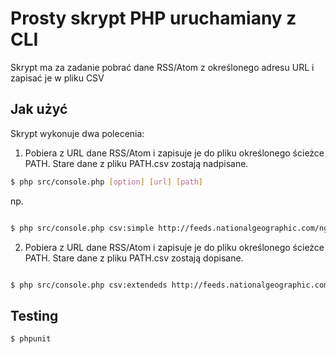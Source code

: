 Prosty skrypt PHP uruchamiany z CLI
================

Skrypt ma za zadanie pobrać dane RSS/Atom z określonego adresu URL i zapisać je w pliku CSV


Jak użyć
-----
Skrypt wykonuje dwa polecenia:
1) Pobiera z URL dane RSS/Atom i zapisuje je do pliku określonego ścieżce PATH. Stare dane z pliku PATH.csv zostają nadpisane.

``` bash
$ php src/console.php [option] [url] [path]

```
np.

``` bash

$ php src/console.php csv:simple http://feeds.nationalgeographic.com/ng/News/News_Main data/simple.csv

```

2) Pobiera z URL dane RSS/Atom i zapisuje je do pliku określonego ścieżce PATH. Stare dane z pliku PATH.csv zostają dopisane.

``` bash

$ php src/console.php csv:extendeds http://feeds.nationalgeographic.com/ng/News/News_Main data_/ext.csv

```

Testing
-------

``` bash
$ phpunit
```
